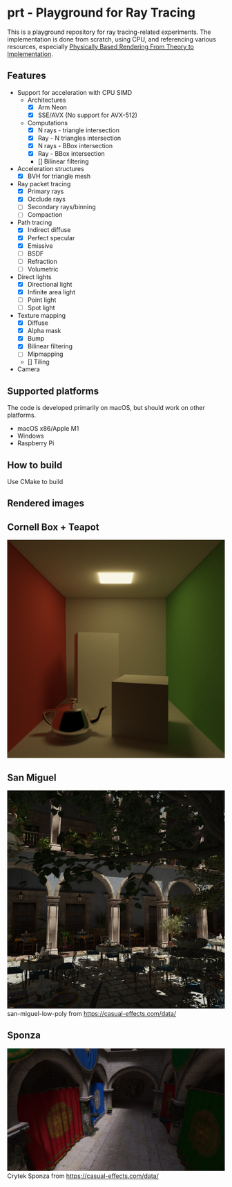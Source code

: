prt - Playground for Ray Tracing
================================

This is a playground repository for ray tracing-related experiments. The implementation is done from scratch, using CPU, and referencing various resources, especially [Physically Based Rendering From Theory to Implementation](https://www.pbr-book.org/).

Features
--------
* Support for acceleration with CPU SIMD
  * Architectures
    - [x] Arm Neon
    - [x] SSE/AVX (No support for AVX-512)
  - Computations
    - [x] N rays - triangle intersection
    - [x] Ray - N triangles intersection
    - [x] N rays - BBox intersection
    - [x] Ray - BBox intersection
    - [] Bilinear filtering
* Acceleration structures
  - [x] BVH for triangle mesh
* Ray packet tracing
  - [x] Primary rays
  - [x] Occlude rays
  - [ ] Secondary rays/binning
  - [ ] Compaction
* Path tracing
  - [x] Indirect diffuse
  - [x] Perfect specular
  - [x] Emissive
  - [ ] BSDF
  - [ ] Refraction
  - [ ] Volumetric
* Direct lights
  - [x] Directional light
  - [x] Infinite area light
  - [ ] Point light
  - [ ] Spot light
* Texture mapping
  - [x] Diffuse
  - [x] Alpha mask
  - [x] Bump
  - [x] Bilinear filtering
  - [ ] Mipmapping
  - [] Tiling
* Camera


Supported platforms
-------------------
The code is developed primarily on macOS, but should work on other platforms.
* macOS x86/Apple M1
* Windows
* Raspberry Pi


How to build
------------
Use CMake to build


Rendered images
---------------

Cornell Box + Teapot
--------------------
![Cornell Box + Teapot](images/cornell_box_teapot.png)

San Miguel
----------
![San Miguel](images/san_miguel.png)
san-miguel-low-poly from https://casual-effects.com/data/

Sponza
------
![Sponza](images/sponza.jpg)
Crytek Sponza from https://casual-effects.com/data/
